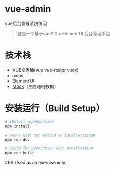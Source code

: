# vue-admin
vue后台管理系统练习
> 这是一个基于vue2.0 + elementUI 后台管理平台

# 技术栈
- VUE全家桶(vue vue-router vuex)
- axios
- [Element UI](http://element-cn.eleme.io/#/zh-CN)
- [Mock](http://mockjs.com)（生成随机数据）

# 安装运行（Build Setup）

``` bash
# install dependencies
npm install

# serve with hot reload at localhost:8080
npm run dev

# build for production with minification
npm run build
```
#PS:Used as an exercise only
